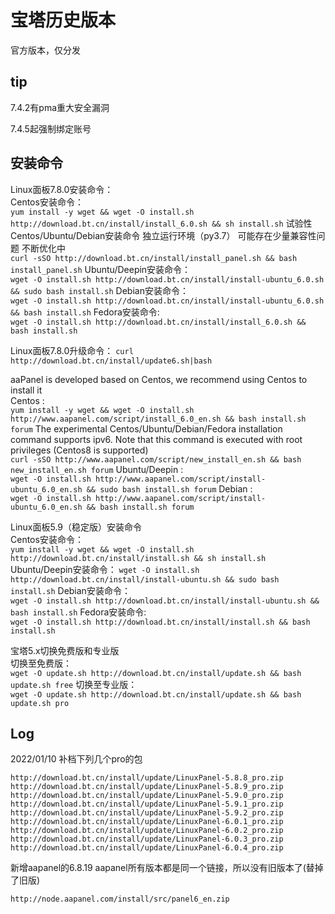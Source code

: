 # 宝塔历史版本

官方版本，仅分发  

## tip

7.4.2有pma重大安全漏洞  

7.4.5起强制绑定账号  

## 安装命令
Linux面板7.8.0安装命令：  
Centos安装命令：  
```yum install -y wget && wget -O install.sh http://download.bt.cn/install/install_6.0.sh && sh install.sh```
试验性Centos/Ubuntu/Debian安装命令 独立运行环境（py3.7） 可能存在少量兼容性问题 不断优化中    
```curl -sSO http://download.bt.cn/install/install_panel.sh && bash install_panel.sh```
Ubuntu/Deepin安装命令：  
```wget -O install.sh http://download.bt.cn/install/install-ubuntu_6.0.sh && sudo bash install.sh```
Debian安装命令：  
```wget -O install.sh http://download.bt.cn/install/install-ubuntu_6.0.sh && bash install.sh```
Fedora安装命令:  
```wget -O install.sh http://download.bt.cn/install/install_6.0.sh && bash install.sh```

Linux面板7.8.0升级命令： 
```curl http://download.bt.cn/install/update6.sh|bash```


aaPanel is developed based on Centos, we recommend using Centos to install it  
Centos :  
```yum install -y wget && wget -O install.sh http://www.aapanel.com/script/install_6.0_en.sh && bash install.sh forum```
The experimental Centos/Ubuntu/Debian/Fedora installation command supports ipv6. Note that this command is executed with root privileges (Centos8 is supported)  
```curl -sSO http://www.aapanel.com/script/new_install_en.sh && bash new_install_en.sh forum```
Ubuntu/Deepin :  
```wget -O install.sh http://www.aapanel.com/script/install-ubuntu_6.0_en.sh && sudo bash install.sh forum```
Debian :  
```wget -O install.sh http://www.aapanel.com/script/install-ubuntu_6.0_en.sh && bash install.sh forum```

Linux面板5.9（稳定版）安装命令  
Centos安装命令：  
```yum install -y wget && wget -O install.sh http://download.bt.cn/install/install.sh && sh install.sh```
Ubuntu/Deepin安装命令：
```wget -O install.sh http://download.bt.cn/install/install-ubuntu.sh && sudo bash install.sh```
Debian安装命令：  
```wget -O install.sh http://download.bt.cn/install/install-ubuntu.sh && bash install.sh```
Fedora安装命令:  
```wget -O install.sh http://download.bt.cn/install/install.sh && bash install.sh```

宝塔5.x切换免费版和专业版  
切换至免费版：  
```wget -O update.sh http://download.bt.cn/install/update.sh && bash update.sh free```
切换至专业版：  
```wget -O update.sh http://download.bt.cn/install/update.sh && bash update.sh pro```

## Log

2022/01/10 补档下列几个pro的包  
```
http://download.bt.cn/install/update/LinuxPanel-5.8.8_pro.zip
http://download.bt.cn/install/update/LinuxPanel-5.8.9_pro.zip
http://download.bt.cn/install/update/LinuxPanel-5.9.0_pro.zip
http://download.bt.cn/install/update/LinuxPanel-5.9.1_pro.zip
http://download.bt.cn/install/update/LinuxPanel-5.9.2_pro.zip
http://download.bt.cn/install/update/LinuxPanel-6.0.1_pro.zip
http://download.bt.cn/install/update/LinuxPanel-6.0.2_pro.zip
http://download.bt.cn/install/update/LinuxPanel-6.0.3_pro.zip
http://download.bt.cn/install/update/LinuxPanel-6.0.4_pro.zip
```

新增aapanel的6.8.19
aapanel所有版本都是同一个链接，所以没有旧版本了(替掉了旧版)  
```
http://node.aapanel.com/install/src/panel6_en.zip
```
